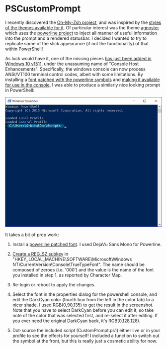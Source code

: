 # PSCustomPrompt
I recently discovered the [Oh-My-Zsh project](http://ohmyz.sh/), 
and was inspired by the [styles of the themes available for 
it](https://github.com/robbyrussell/oh-my-zsh/wiki/themes).
Of particular interest was the theme [agnoster](https://github.com/robbyrussell/oh-my-zsh/wiki/themes#agnoster)
which uses the [powerline project](https://github.com/powerline) to 
inject all manner of useful information into the prompt and a
rendered statusbar.  I decided I wanted to try to replicate
some of the slick appearance (if not the functionality) of that
within PowerShell!  

As luck would have it, one of the missing
pieces [has just been added in Windows 10 v1511](http://www.nivot.org/blog/post/2016/02/04/Windows-10-TH2-%28v1511%29-Console-Host-Enhancements),
under the unassuming name of "Console Host Enhancements".
Specifically, the windows console can now process ANSI/VT100
terminal control codes, albeit with some limitations.  By installing
a [font patched with the powerline symbols](https://github.com/powerline/fonts)
and [making it available for use in the console](http://www.techrepublic.com/blog/windows-and-office/quick-tip-add-fonts-to-the-command-prompt/),
I was able to produce a similarly nice looking prompt in
PowerShell:

![Screenshot](./Screenshot.png)

It takes a bit of prep work:

1) Install a [powerline patched font](https://github.com/powerline/fonts).
I used DejaVu Sans Mono for Powerline.

2) [Create a REG_SZ subkey](http://www.techrepublic.com/blog/windows-and-office/quick-tip-add-fonts-to-the-command-prompt/)
in "HKEY_LOCAL_MACHINE\SOFTWARE\Microsoft\Windows NT\CurrentVersion\Console\TrueTypeFont".
The name should be composed of zeroes (i.e. '000') and the value is the name
of the font you installed in step 1, as reported by Character Map.

3) Re-login or reboot to apply the changes.

4) Select the font in the properties dialog for the powershell
console, and edit the DarkCyan color (fourth box from the left
in the color tab) to a nicer shade.  I used RGB(0,90,135) to
get the result in the screenshot.  Note that you have to select
DarkCyan before you can edit it, so take note of the color that
was selected first, and re-select it after editing.
If you ever need the original DarkCyan back, it's RGB(0,128,128).

5) Dot-source the included script (CustomPrompt.ps1) either live
or in your profile to see the effects for yourself!  I included
a function to switch out the symbol at the front, but this is really
just a cosmetic ability for now.
